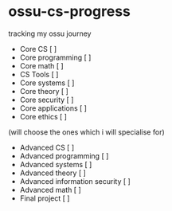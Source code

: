 # ossu-cs-progress
tracking my ossu journey


- Core CS [ ]
- Core programming [ ]
- Core math [ ]
- CS Tools [ ]
- Core systems [ ]
- Core theory [ ]
- Core security [ ]
- Core applications [ ]
- Core ethics [ ]


(will choose the ones which i will specialise for)
- Advanced CS [ ] 
- Advanced programming [ ]
- Advanced systems [ ]
- Advanced theory [ ] 
- Advanced information security [ ]
- Advanced math [ ]
- Final project [ ]
